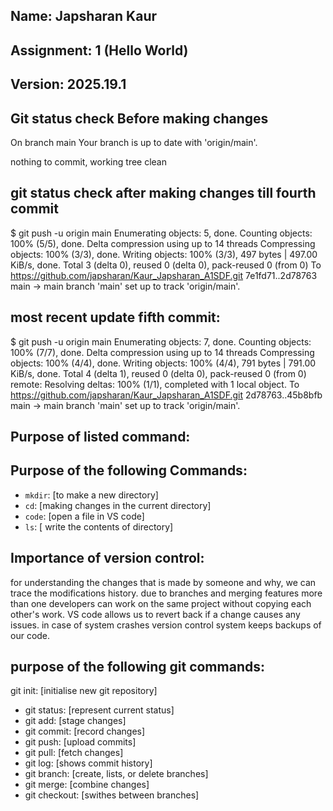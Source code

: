 ## Name: Japsharan Kaur
## Assignment: 1 (Hello World)
## Version: 2025.19.1

## Git status check Before making changes 
On branch main
Your branch is up to date with 'origin/main'.

nothing to commit, working tree clean


## git status check after making changes till fourth commit
$ git push -u origin main
Enumerating objects: 5, done.
Counting objects: 100% (5/5), done.
Delta compression using up to 14 threads
Compressing objects: 100% (3/3), done.
Writing objects: 100% (3/3), 497 bytes | 497.00 KiB/s, done.
Total 3 (delta 0), reused 0 (delta 0), pack-reused 0 (from 0)
To https://github.com/japsharan/Kaur_Japsharan_A1SDF.git
   7e1fd71..2d78763  main -> main
branch 'main' set up to track 'origin/main'.


## most recent update fifth commit:

$ git push -u origin main
Enumerating objects: 7, done.
Counting objects: 100% (7/7), done.
Delta compression using up to 14 threads
Compressing objects: 100% (4/4), done.
Writing objects: 100% (4/4), 791 bytes | 791.00 KiB/s, done.
Total 4 (delta 1), reused 0 (delta 0), pack-reused 0 (from 0)
remote: Resolving deltas: 100% (1/1), completed with 1 local object.
To https://github.com/japsharan/Kaur_Japsharan_A1SDF.git
   2d78763..45b8bfb  main -> main
branch 'main' set up to track 'origin/main'.


## Purpose of listed command:
## Purpose of the following Commands:

- `mkdir`: [to make a new directory]
- `cd`: [making changes in the current directory]
- `code`: [open a file in VS code]
- `ls`: [ write the contents of directory]
## Importance of version control:

for understanding the changes that is made by someone  and why, we can trace the modifications history.
due to branches and merging features more than one developers can work on the same project without copying each other's work.
VS code allows us to revert back if a change causes any issues.
in case of system crashes version control system keeps backups of our code.
## purpose of the following git commands:

git init: [initialise new git repository]
- git status: [represent current status]
- git add: [stage changes]
- git commit: [record changes]
- git push: [upload commits]
- git pull: [fetch changes]
- git log: [shows commit history]
- git branch: [create, lists, or delete branches]
- git merge: [combine changes]
- git checkout: [swithes between branches]
